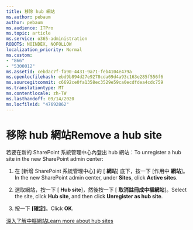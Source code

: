 ```yaml
---
title: 移除 hub 網站
ms.author: pebaum
author: pebaum
ms.audience: ITPro
ms.topic: article
ms.service: o365-administration
ROBOTS: NOINDEX, NOFOLLOW
localization_priority: Normal
ms.custom:
- "866"
- "5300012"
ms.assetid: cebdac7f-fa90-4431-9a71-feb4104e479a
ms.openlocfilehash: ebd9b894d27e9278cda69d4a93c163e285f556f6
ms.sourcegitcommit: c6692ce0fa1358ec3529e59ca0ecdfdea4cdc759
ms.translationtype: MT
ms.contentlocale: zh-TW
ms.lasthandoff: 09/14/2020
ms.locfileid: "47692862"
---
```

# <a name="remove-a-hub-site"></a><span data-ttu-id="e6fc4-102">移除 hub 網站</span><span class="sxs-lookup"><span data-stu-id="e6fc4-102">Remove a hub site</span></span>

<span data-ttu-id="e6fc4-103">若要在新的 SharePoint 系統管理中心內登出 hub 網站：</span><span class="sxs-lookup"><span data-stu-id="e6fc4-103">To unregister a hub site in the new SharePoint admin center:</span></span>
  
1. <span data-ttu-id="e6fc4-104">在 [新增 SharePoint 系統管理中心] 的 [ **網站**] 底下，按一下 [作用中 **網站**]。</span><span class="sxs-lookup"><span data-stu-id="e6fc4-104">In the new SharePoint admin center, under **Sites**, click **Active sites**.</span></span>

2. <span data-ttu-id="e6fc4-105">選取網站，按一下 [ **Hub site**]，然後按一下 [ **取消註冊成中樞網站**]。</span><span class="sxs-lookup"><span data-stu-id="e6fc4-105">Select the site, click **Hub site**, and then click **Unregister as hub site**.</span></span>

3. <span data-ttu-id="e6fc4-106">按一下 **[確定]**。</span><span class="sxs-lookup"><span data-stu-id="e6fc4-106">Click **OK**.</span></span>

[<span data-ttu-id="e6fc4-107">深入了解中樞網站</span><span class="sxs-lookup"><span data-stu-id="e6fc4-107">Learn more about hub sites</span></span>](https://support.office.com/article/what-is-a-sharepoint-hub-site-fe26ae84-14b7-45b6-a6d1-948b3966427f)
  